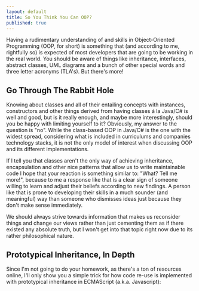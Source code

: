 ```yaml
---
layout: default
title: So You Think You Can OOP?
published: true
---
```

Having a rudimentary understanding of and skills in Object-Oriented Programming (OOP, for short) is something that (and according to me, rightfully so) is expected of most developers that are going to be working in the real world. You should be aware of things like inheritance, interfaces, abstract classes, UML diagrams and a bunch of other special words and three letter acronyms (TLA's). But there's more!

<h2>Go Through The Rabbit Hole</h2>

Knowing about classes and all of their entailing concepts with instances, constructors and other things derived from having classes á la Java/C# is well and good, but is it really enough, and maybe more interestingly, should you be happy with limiting yourself to it?
Obviously, my answer to the question is "no". While the class-based OOP in Java/C# is the one with the widest spread, considering what is included in curriculums and companies technology stacks, it is not the only model of interest when discussing OOP and its different implementations.

If I tell you that classes aren't the only way of achieving inheritance, encapsulation and other nice patterns that allow us to write maintainable code I hope that your reaction is something similar to: "What? Tell me more!", because to me a response like that is a clear sign of someone willing to learn and adjust their beliefs according to new findings. A person like that is prone to developing their skills in a much sounder (and meaningful) way than someone who dismisses ideas just because they don't make sense immediately.

We should always strive towards information that makes us reconsider things and change our views rather than just cementing them as if there existed any absolute truth, but I won't get into that topic right now due to its rather philosophical nature.

<h2>Prototypical Inheritance, In Depth</h2>

Since I'm not going to do your homework, as there's a ton of resources online, I'll only show you a simple trick for how code re-use is implemented with prototypical inheritance in ECMAScript (a.k.a. Javascript):


<script src="https://gist.github.com/2210045.js"> </script>

